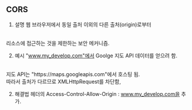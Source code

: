 ## CORS

1. 설명
 웹 브라우저에서 동일 출처 이외의 다른 출처(origin)로부터
 </br>
 리소스에 접근하는 것을 제한하는 보안 메커니즘.

2. 예시
"www.my_develop.com"에서 Goolge 지도 API 데이터를 얻으려 함.
 </br>
지도 API는 "https://maps.googleapis.com"에서 호스팅 됨.
 </br>
따라서 출처가 다르므로 XMLHttpRequest를 차단함,


2. 해결법
헤더의 Access-Control-Allow-Origin : www.my_develop.com을 추가.